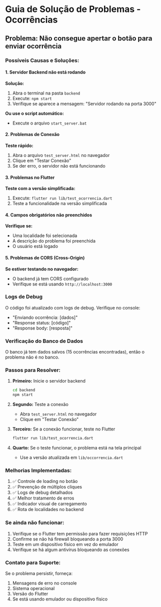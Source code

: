 # Guia de Solução de Problemas - Ocorrências

## Problema: Não consegue apertar o botão para enviar ocorrência

### Possíveis Causas e Soluções:

#### 1. **Servidor Backend não está rodando**
**Solução:**
1. Abra o terminal na pasta `backend`
2. Execute: `npm start`
3. Verifique se aparece a mensagem: "Servidor rodando na porta 3000"

**Ou use o script automático:**
- Execute o arquivo `start_server.bat`

#### 2. **Problemas de Conexão**
**Teste rápido:**
1. Abra o arquivo `test_server.html` no navegador
2. Clique em "Testar Conexão"
3. Se der erro, o servidor não está funcionando

#### 3. **Problemas no Flutter**
**Teste com a versão simplificada:**
1. Execute: `flutter run lib/test_ocorrencia.dart`
2. Teste a funcionalidade na versão simplificada

#### 4. **Campos obrigatórios não preenchidos**
**Verifique se:**
- Uma localidade foi selecionada
- A descrição do problema foi preenchida
- O usuário está logado

#### 5. **Problemas de CORS (Cross-Origin)**
**Se estiver testando no navegador:**
- O backend já tem CORS configurado
- Verifique se está usando `http://localhost:3000`

### Logs de Debug

O código foi atualizado com logs de debug. Verifique no console:
- "Enviando ocorrência: [dados]"
- "Response status: [código]"
- "Response body: [resposta]"

### Verificação do Banco de Dados

O banco já tem dados salvos (15 ocorrências encontradas), então o problema não é no banco.

### Passos para Resolver:

1. **Primeiro:** Inicie o servidor backend
   ```bash
   cd backend
   npm start
   ```

2. **Segundo:** Teste a conexão
   - Abra `test_server.html` no navegador
   - Clique em "Testar Conexão"

3. **Terceiro:** Se a conexão funcionar, teste no Flutter
   ```bash
   flutter run lib/test_ocorrencia.dart
   ```

4. **Quarto:** Se o teste funcionar, o problema está na tela principal
   - Use a versão atualizada em `lib/occorrencia.dart`

### Melhorias Implementadas:

1. ✅ Controle de loading no botão
2. ✅ Prevenção de múltiplos cliques
3. ✅ Logs de debug detalhados
4. ✅ Melhor tratamento de erros
5. ✅ Indicador visual de carregamento
6. ✅ Rota de localidades no backend

### Se ainda não funcionar:

1. Verifique se o Flutter tem permissão para fazer requisições HTTP
2. Confirme se não há firewall bloqueando a porta 3000
3. Teste em um dispositivo físico em vez do emulador
4. Verifique se há algum antivírus bloqueando as conexões

### Contato para Suporte:

Se o problema persistir, forneça:
1. Mensagens de erro no console
2. Sistema operacional
3. Versão do Flutter
4. Se está usando emulador ou dispositivo físico
